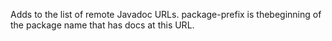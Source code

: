 Adds to the list of remote Javadoc URLs.  package-prefix is thebeginning of the package name that has docs at this URL.
